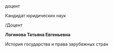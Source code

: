 доцент

Кандидат юридических наук

/Доцент

**Логинова Татьяна Евгеньевна**

История государства и права зарубежных стран